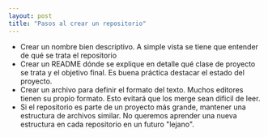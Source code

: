 ```yaml
---
layout: post
title: "Pasos al crear un repositorio"
---
```

* Crear un nombre bien descriptivo. A simple vista se tiene que entender de qué se trata el repositorio
* Crear un README dónde se explique en detalle qué clase de proyecto se trata y el objetivo final. Es buena práctica destacar el estado del proyecto.
* Crear un archivo para definir el formato del texto. Muchos editores tienen su propio formato. Esto evitará que los merge sean dificil de leer.
* Si el repositorio es parte de un proyecto más grande, mantener una estructura de archivos similar. No queremos aprender una nueva estructura en cada repositorio en un futuro "lejano".
